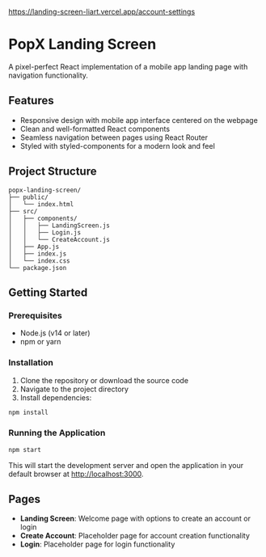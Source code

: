 https://landing-screen-liart.vercel.app/account-settings
# PopX Landing Screen

A pixel-perfect React implementation of a mobile app landing page with navigation functionality.

## Features

- Responsive design with mobile app interface centered on the webpage
- Clean and well-formatted React components
- Seamless navigation between pages using React Router
- Styled with styled-components for a modern look and feel

## Project Structure

```
popx-landing-screen/
├── public/
│   └── index.html
├── src/
│   ├── components/
│   │   ├── LandingScreen.js
│   │   ├── Login.js
│   │   └── CreateAccount.js
│   ├── App.js
│   ├── index.js
│   └── index.css
└── package.json
```

## Getting Started

### Prerequisites

- Node.js (v14 or later)
- npm or yarn

### Installation

1. Clone the repository or download the source code
2. Navigate to the project directory
3. Install dependencies:

```bash
npm install
```

### Running the Application

```bash
npm start
```

This will start the development server and open the application in your default browser at [http://localhost:3000](http://localhost:3000).

## Pages

- **Landing Screen**: Welcome page with options to create an account or login
- **Create Account**: Placeholder page for account creation functionality
- **Login**: Placeholder page for login functionality
